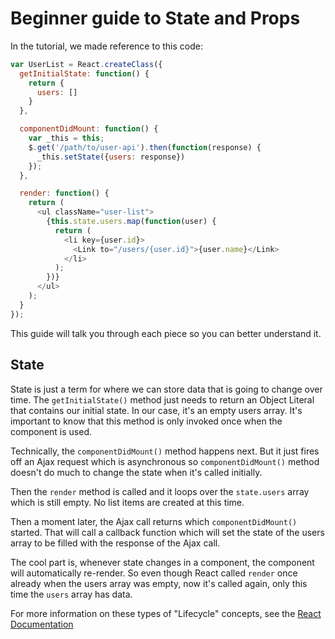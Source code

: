 # Beginner guide to State and Props

In the tutorial, we made reference to this code:

```js
var UserList = React.createClass({
  getInitialState: function() {
    return {
      users: []
    }
  },

  componentDidMount: function() {
    var _this = this;
    $.get('/path/to/user-api').then(function(response) {
      _this.setState({users: response})
    });
  },

  render: function() {
    return (
      <ul className="user-list">
        {this.state.users.map(function(user) {
          return (
            <li key={user.id}>
              <Link to="/users/{user.id}">{user.name}</Link>
            </li>
          );
        })}
      </ul>
    );
  }
});
```

This guide will talk you through each piece so you can better understand it.

## State

State is just a term for where we can store data that is going to change over time. The `getInitialState()` method just needs to return an Object Literal that contains our initial state. In our case, it's an empty users array. It's important to know that this method is only invoked once when the component is used.

Technically, the `componentDidMount()` method happens next. But it just fires off an Ajax request which is asynchronous so `componentDidMount()` method doesn't do much to change the state when it's called initially.

Then the `render` method is called and it loops over the `state.users` array which is still empty. No list items are created at this time.

Then a moment later, the Ajax call returns which `componentDidMount()` started. That will call a callback function which will set the state of the users array to be filled with the response of the Ajax call.

The cool part is, whenever state changes in a component, the component will automatically re-render. So even though React called `render` once already when the users array was empty, now it's called again, only this time the `users` array has data.

For more information on these types of "Lifecycle" concepts, see the [React Documentation](https://facebook.github.io/react/docs/component-specs.html)

